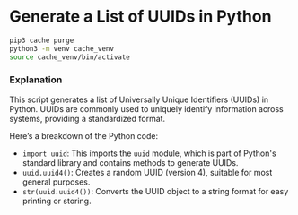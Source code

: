 # Generate a List of UUIDs in Python

```bash
pip3 cache purge
python3 -m venv cache_venv
source cache_venv/bin/activate
```

### Explanation
This script generates a list of Universally Unique Identifiers (UUIDs) in Python. UUIDs are commonly used to uniquely identify information across systems, providing a standardized format.

Here’s a breakdown of the Python code:
- `import uuid`: This imports the `uuid` module, which is part of Python's standard library and contains methods to generate UUIDs.
- `uuid.uuid4()`: Creates a random UUID (version 4), suitable for most general purposes.
- `str(uuid.uuid4())`: Converts the UUID object to a string format for easy printing or storing.